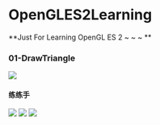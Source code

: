 # OpenGLES2Learning
**Just For Learning OpenGL ES 2 ~ ~ ~ **

### 01-DrawTriangle
![](http://upload-images.jianshu.io/upload_images/1411747-3315abc33138706a.png?imageMogr2/auto-orient/strip%7CimageView2/2/w/1240)

#### 练练手
![](http://upload-images.jianshu.io/upload_images/1411747-8b0ae6b8a78523f9.png?imageMogr2/auto-orient/strip%7CimageView2/2/w/1240)
![](http://upload-images.jianshu.io/upload_images/1411747-696a86360a5a0874.png?imageMogr2/auto-orient/strip%7CimageView2/2/w/1240)
![](http://upload-images.jianshu.io/upload_images/1411747-9ec94f202bfa9c64.png?imageMogr2/auto-orient/strip%7CimageView2/2/w/1240)
